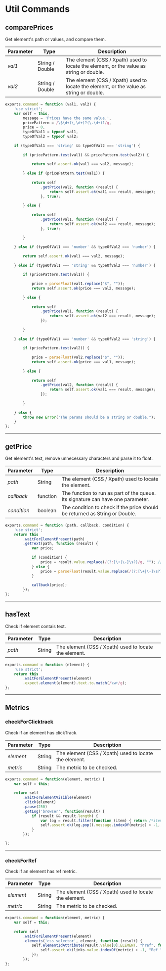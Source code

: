 # Util Commands

## comparePrices
Get element's path or values, and compare them.

Parameter | Type | Description
--- | --- | ---
*val1* | String / Double | The element (CSS / Xpath) used to locate the element, or the value as string or double.
*val2* | String / Double | The element (CSS / Xpath) used to locate the element, or the value as string or double.

```javascript
exports.command = function (val1, val2) {
    'use strict';
    var self = this,
        message = 'Prices have the same value.',
        pricePattern = /\$\d+(\,\d+)?(\.\d+)?/g,
        price = 0,
        typeOfVal1 = typeof val1,
        typeOfVal2 = typeof val2;
    
    if (typeOfVal1 === 'string' && typeOfVal2 === 'string') {
        
        if (pricePattern.test(val1) && pricePattern.test(val2)) {
            
            return self.assert.ok(val1 === val2, message);
            
        } else if (pricePattern.test(val1)) {
            
            return self
                .getPrice(val2, function (result) {
                    return self.assert.ok(val1 === result, message);
                }, true);
            
        } else {
            
            return self
                .getPrice(val1, function (result) {
                    return self.assert.ok(val2 === result, message);
                }, true);
            
        }
        
    } else if (typeOfVal1 === 'number' && typeOfVal2 === 'number') {
        
        return self.assert.ok(val1 === val2, message);
        
    } else if (typeOfVal1 === 'string' && typeOfVal2 === 'number') {
        
        if (pricePattern.test(val1)) {
            
            price = parseFloat(val1.replace("$", ""));
            return self.assert.ok(price === val2, message);
            
        } else {
            
            return self
                .getPrice(val1, function (result) {
                    return self.assert.ok(val2 === result, message);
                });
            
        }
        
    } else if (typeOfVal1 === 'number' && typeOfVal2 === 'string') {
        
        if (pricePattern.test(val2)) {
            
            price = parseFloat(val2.replace("$", ""));
            return self.assert.ok(price === val1, message);
            
        } else {
            
            return self
                .getPrice(val2, function (result) {
                    return self.assert.ok(val1 === result, message);
                });
            
        }
        
    } else {
        throw new Error("The params should be a string or double.");
    }
};
```

---

## getPrice
Get element's text, remove unnecessary characters and parse it to float.

Parameter | Type | Description
--- | --- | ---
*path* | String | The element (CSS / Xpath) used to locate the element.
*callback* | function | The function to run as part of the queue. Its signature can have one parameter.
*condition* | boolean | The condition to check if the price should be returned as String or Double.

```javascript
exports.command = function (path, callback, condition) {
    'use strict';
    return this
        .waitForElementPresent(path)
        .getText(path, function (result) {
            var price;
            
            if (condition) {
                price = result.value.replace(/(?:[\+|\-]\s?)/g, ""); //Returns a string containnign price like '$49.50'
            } else {
                price = parseFloat(result.value.replace(/(?:[\+|\-]\s?)?\$/g, "")); //Returns the result as double
            }
            
            callback(price);
        });
};
```

---

## hasText
Check if element contais text.

Parameter | Type | Description
--- | --- | ---
*path* | String | The element (CSS / Xpath) used to locate the element.

```javascript
exports.command = function (element) {
    'use strict';
    return this
        .waitForElementPresent(element)
        .expect.element(element).text.to.match(/\w+/g);
};
```

---

## Metrics
### checkForClicktrack
Check if an element has clickTrack.

Parameter | Type | Description
--- | --- | ---
*element* | String | The element (CSS / Xpath) used to locate the element.
*metric* | String | The metric to be checked.

```javascript
exports.command = function(element, metric) {
	var self = this;
    
	return self
        .waitForElementVisible(element)
        .click(element)
        .pause(250)
        .getLog('browser', function(result) {
            if (result && result.length) {
                var log = result.filter(function (item) { return /*item.level == "INFO" &&*/ item.message.indexOf('clicked=') > -1 || item.message.indexOf('Clicktrack') > -1; });
                self.assert.ok(log.pop().message.indexOf(metric) > -1, "Clicktrack " + metric + " was triggered successfully.");
            }
        });

};
```

---

### checkForRef
Check if an element has ref metric.

Parameter | Type | Description
--- | --- | ---
*element* | String | The element (CSS / Xpath) used to locate the element.
*metric* | String | The metric to be checked.

```javascript
exports.command = function(element, metric) {
	var self = this;
    
	return self
        .waitForElementPresent(element)
        .elements('css selector', element, function (result) {
            self.elementIdAttribute(result.value[0].ELEMENT, "href", function(links) {
                self.assert.ok(links.value.indexOf(metric) > -1, "Ref " + metric + " was located successfully.");
            });
        });
};
```